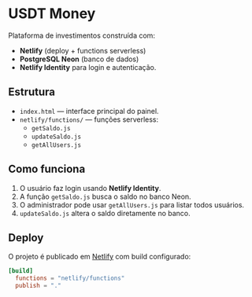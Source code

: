 # USDT Money

Plataforma de investimentos construída com:
- **Netlify** (deploy + functions serverless)
- **PostgreSQL Neon** (banco de dados)
- **Netlify Identity** para login e autenticação.

## Estrutura

- `index.html` — interface principal do painel.
- `netlify/functions/` — funções serverless:
  - `getSaldo.js`
  - `updateSaldo.js`
  - `getAllUsers.js`

## Como funciona

1. O usuário faz login usando **Netlify Identity**.
2. A função `getSaldo.js` busca o saldo no banco Neon.
3. O administrador pode usar `getAllUsers.js` para listar todos usuários.
4. `updateSaldo.js` altera o saldo diretamente no banco.

## Deploy

O projeto é publicado em [Netlify](https://www.netlify.com/) com build configurado:

```toml
[build]
  functions = "netlify/functions"
  publish = "."
